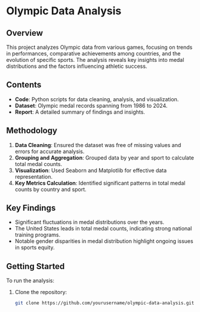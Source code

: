 # Olympic Data Analysis

## Overview
This project analyzes Olympic data from various games, focusing on trends in performances, comparative achievements among countries, and the evolution of specific sports. The analysis reveals key insights into medal distributions and the factors influencing athletic success.

## Contents
- **Code**: Python scripts for data cleaning, analysis, and visualization.
- **Dataset**: Olympic medal records spanning from 1986 to 2024.
- **Report**: A detailed summary of findings and insights.

## Methodology
1. **Data Cleaning**: Ensured the dataset was free of missing values and errors for accurate analysis.
2. **Grouping and Aggregation**: Grouped data by year and sport to calculate total medal counts.
3. **Visualization**: Used Seaborn and Matplotlib for effective data representation.
4. **Key Metrics Calculation**: Identified significant patterns in total medal counts by country and sport.

## Key Findings
- Significant fluctuations in medal distributions over the years.
- The United States leads in total medal counts, indicating strong national training programs.
- Notable gender disparities in medal distribution highlight ongoing issues in sports equity.

## Getting Started
To run the analysis:
1. Clone the repository:
   ```bash
   git clone https://github.com/yourusername/olympic-data-analysis.git
